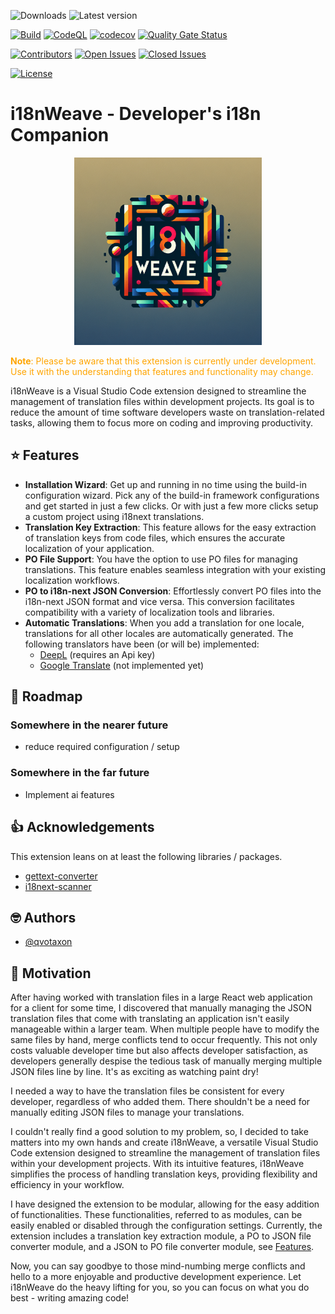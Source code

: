 ![Downloads](https://img.shields.io/visual-studio-marketplace/d/qvotaxon.i18nweave?logo=github&branch=main)
![Latest version](https://img.shields.io/github/package-json/v/qvotaxon/i18nweave-vscode)

[![Build](https://github.com/qvotaxon/i18nWeave-vscode/actions/workflows/build.yml/badge.svg?branch=main)](https://github.com/qvotaxon/i18nWeave-vscode/actions/workflows/build.yml)
[![CodeQL](https://github.com/qvotaxon/i18nWeave-vscode/actions/workflows/github-code-scanning/codeql/badge.svg?branch=main)](https://github.com/qvotaxon/i18nWeave-vscode/actions/workflows/github-code-scanning/codeql)
[![codecov](https://codecov.io/github/qvotaxon/i18nWeave-vscode/graph/badge.svg?token=GJVSSQ0WRS)](https://codecov.io/github/qvotaxon/i18nWeave-vscode)
[![Quality Gate Status](https://sonarcloud.io/api/project_badges/measure?project=qvotaxon_i18nWeave-vscode&metric=alert_status)](https://sonarcloud.io/summary/new_code?id=qvotaxon_i18nWeave-vscode)

[![Contributors](https://img.shields.io/github/contributors/qvotaxon/i18nweave-vscode?logo=github&branch=main)](https://github.com/qvotaxon/i18nweave-vscode/graphs/contributors)
[![Open Issues](https://img.shields.io/github/issues/qvotaxon/i18nweave-vscode?logo=github&branch=main)](https://github.com/qvotaxon/i18nweave-vscode/issues)
[![Closed Issues](https://img.shields.io/github/issues-closed/qvotaxon/i18nweave-vscode?logo=github&branch=main)](https://github.com/qvotaxon/i18nweave-vscode/issues?q=is%3Aissue+is%3Aclosed)

[![License](https://img.shields.io/github/license/qvotaxon/i18nweave-vscode?logo=github)](https://github.com/qvotaxon/i18nweave-vscode/blob/main/LICENSE.txt)

<!-- [![Languages](https://img.shields.io/github/languages/top/qvotaxon/i18nweave-vscode?logo=github&branch=main)](https://github.com/qvotaxon/i18nweave-vscode/releases) -->

# i18nWeave - Developer's i18n Companion

<div align="center">
    <img src="static/img-AnBmJQ10bAe8mXdWwP4hG6Ha.png" alt="alt text" height="300">
</div>

<font color="orange">**Note**: Please be aware that this extension is currently under development. Use it with the understanding that features and functionality may change.</font>

i18nWeave is a Visual Studio Code extension designed to streamline the management of translation files within development projects. Its goal is to reduce the amount of time software developers waste on translation-related tasks, allowing them to focus more on coding and improving productivity.

<!-- ## Screenshots -->

<!-- ![App Screenshot](https://via.placeholder.com/468x300?text=App+Screenshot+Here) -->

## ⭐ Features

- **Installation Wizard**: Get up and running in no time using the build-in configuration wizard. Pick any of the build-in framework configurations and get started in just a few clicks. Or with just a few more clicks setup a custom project using i18next translations. 
- **Translation Key Extraction**: This feature allows for the easy extraction of translation keys from code files, which ensures the accurate localization of your application.
- **PO File Support**: You have the option to use PO files for managing translations. This feature enables seamless integration with your existing localization workflows.
- **PO to i18n-next JSON Conversion**: Effortlessly convert PO files into the i18n-next JSON format and vice versa. This conversion facilitates compatibility with a variety of localization tools and libraries.
- **Automatic Translations**: When you add a translation for one locale, translations for all other locales are automatically generated. The following translators have been (or will be) implemented:
  - [DeepL](https://www.deepl.com/translator) (requires an Api key)
  - [Google Translate](https://translate.google.com) (not implemented yet)

<!-- ### Modes

- **Manual Mode**: Take control of translation key extraction by manually clicking on status bar icons, allowing for precise management of translation files.
- **Automatic Mode**: Enable automatic translation key extraction upon file save, ensuring real-time updates and effortless synchronization of translation files with your codebase. -->

<!-- ## Installation

Navigate to [Tagged Releases](https://github.com/qvotaxon/i18nweave-vscode/tags) and download the latest stable VSIX file.

TODO:

- add more instructions
- explain the need for i18n-next-scanner.config.json file.
- explain need for file path configurations -->

<!-- ## Configuration

TODO:

- explain configuration options

## Usage/Examples

TODO

- show code samples and required configuration -->

## 🚧 Roadmap

### Somewhere in the nearer future

- reduce required configuration / setup

### Somewhere in the far future

- Implement ai features

## 👍 Acknowledgements

This extension leans on at least the following libraries / packages.

- [gettext-converter](https://github.com/locize/gettext-converter)
- [i18next-scanner](https://github.com/i18next/i18next-scanner)

## 🤓 Authors

- [@qvotaxon](https://www.github.com/qvotaxon)

## 🧾 Motivation

After having worked with translation files in a large React web application for a client for some time, I discovered that manually managing the JSON translation files that come with translating an application isn't easily manageable within a larger team. When multiple people have to modify the same files by hand, merge conflicts tend to occur frequently. This not only costs valuable developer time but also affects developer satisfaction, as developers generally despise the tedious task of manually merging multiple JSON files line by line. It's as exciting as watching paint dry!

I needed a way to have the translation files be consistent for every developer, regardless of who added them. There shouldn't be a need for manually editing JSON files to manage your translations.

I couldn't really find a good solution to my problem, so, I decided to take matters into my own hands and create i18nWeave, a versatile Visual Studio Code extension designed to streamline the management of translation files within your development projects. With its intuitive features, i18nWeave simplifies the process of handling translation keys, providing flexibility and efficiency in your workflow.

I have designed the extension to be modular, allowing for the easy addition of functionalities. These functionalities, referred to as modules, can be easily enabled or disabled through the configuration settings. Currently, the extension includes a translation key extraction module, a PO to JSON file converter module, and a JSON to PO file converter module, see [Features](#-features).

Now, you can say goodbye to those mind-numbing merge conflicts and hello to a more enjoyable and productive development experience. Let i18nWeave do the heavy lifting for you, so you can focus on what you do best - writing amazing code!

<!--
## 🚀 About Me

TODO

- Tell a bit more About Me...

-->

<!-- ## License

[![FOSSA Status](https://app.fossa.com/api/projects/git%2Bgithub.com%2Fqvotaxon%2Fi18nweave-vscode.svg?type=large)](https://app.fossa.com/projects/git%2Bgithub.com%2Fqvotaxon%2Fi18nweave-vscode?ref=badge_large) -->
